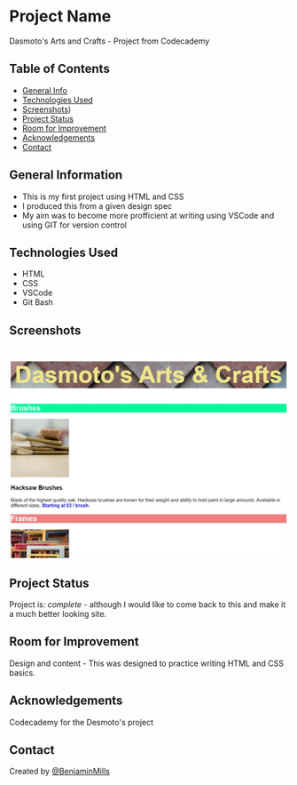 # Project Name
Dasmoto's Arts and Crafts - Project from Codecademy

## Table of Contents
* [General Info](#general-information)
* [Technologies Used](#technologies-used)
* [Screenshots](#screenshots))
* [Project Status](#project-status)
* [Room for Improvement](#room-for-improvement)
* [Acknowledgements](#acknowledgements)
* [Contact](#contact)
<!-- * [License](#license) -->


## General Information
+ This is my first project using HTML and CSS
+ I produced this from a given design spec
+ My aim was to become more profficient at writing using VSCode and using GIT for version control

## Technologies Used
+ HTML
+ CSS
+ VSCode
+ Git Bash

## Screenshots
![Screenshot](./pics/example.jpg)
<!-- If you have screenshots you'd like to share, include them here. -->

## Project Status
Project is: _complete_ - although I would like to come back to this and make it a much better looking site.   

## Room for Improvement
Design and content - This was designed to practice writing HTML and CSS basics.

## Acknowledgements
Codecademy for the Desmoto's project

## Contact
Created by [@BenjaminMills](https://github.com/BenjaminMills)


<!-- Optional -->
<!-- ## License -->
<!-- This project is open source and available under the [... License](). -->

<!-- You don't have to include all sections - just the one's relevant to your project -->
